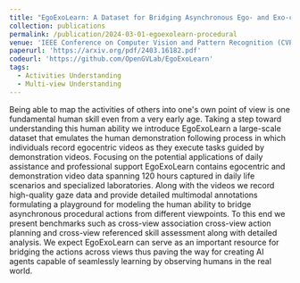 ```yaml
---
title: "EgoExoLearn: A Dataset for Bridging Asynchronous Ego- and Exo-centric View of Procedural Activities in Real World"
collection: publications
permalink: /publication/2024-03-01-egoexolearn-procedural
venue: 'IEEE Conference on Computer Vision and Pattern Recognition (CVPR)'
paperurl: 'https://arxiv.org/pdf/2403.16182.pdf'
codeurl: 'https://github.com/OpenGVLab/EgoExoLearn'
tags:
  - Activities Understanding
  - Multi-view Understanding
---
```


Being able to map the activities of others into one's own point of view is one fundamental human skill even from a very early age. Taking a step toward understanding this human ability we introduce EgoExoLearn a large-scale dataset that emulates the human demonstration following process in which individuals record egocentric videos as they execute tasks guided by demonstration videos. Focusing on the potential applications of daily assistance and professional support EgoExoLearn contains egocentric and demonstration video data spanning 120 hours captured in daily life scenarios and specialized laboratories. Along with the videos we record high-quality gaze data and provide detailed multimodal annotations formulating a playground for modeling the human ability to bridge asynchronous procedural actions from different viewpoints. To this end we present benchmarks such as cross-view association cross-view action planning and cross-view referenced skill assessment along with detailed analysis. We expect EgoExoLearn can serve as an important resource for bridging the actions across views thus paving the way for creating AI agents capable of seamlessly learning by observing humans in the real world.